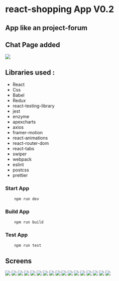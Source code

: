 # react-shopping App V0.2

## App like an project-forum

## Chat Page added

![](https://github.com/kudretCanYlm/react-shopping/blob/main/screens/img_18.PNG)

## Libraries used :

-    React
-    Css
-    Babel
-    Redux
-    react-testing-library
-    jest
-    enzyme
-    apexcharts
-    axios
-    framer-motion
-    react-animations
-    react-router-dom
-    react-tabs
-    swiper
-    webpack
-    eslint
-    postcss
-    prettier

### Start App
```sh
    npm run dev
```

### Build App
```sh
    npm run build
```
### Test App
```sh
    npm run test
```

## Screens

![](https://github.com/kudretCanYlm/react-shopping/blob/main/screens/img_1.PNG)
![](https://github.com/kudretCanYlm/react-shopping/blob/main/screens/img_2.PNG)
![](https://github.com/kudretCanYlm/react-shopping/blob/main/screens/img_3.PNG)
![](https://github.com/kudretCanYlm/react-shopping/blob/main/screens/img_4.PNG)
![](https://github.com/kudretCanYlm/react-shopping/blob/main/screens/img_5.PNG)
![](https://github.com/kudretCanYlm/react-shopping/blob/main/screens/img_6.PNG)
![](https://github.com/kudretCanYlm/react-shopping/blob/main/screens/img_7.PNG)
![](https://github.com/kudretCanYlm/react-shopping/blob/main/screens/img_8.PNG)
![](https://github.com/kudretCanYlm/react-shopping/blob/main/screens/img_9.PNG)
![](https://github.com/kudretCanYlm/react-shopping/blob/main/screens/img_10.PNG)
![](https://github.com/kudretCanYlm/react-shopping/blob/main/screens/img_11.PNG)
![](https://github.com/kudretCanYlm/react-shopping/blob/main/screens/img_12.PNG)
![](https://github.com/kudretCanYlm/react-shopping/blob/main/screens/img_13.PNG)
![](https://github.com/kudretCanYlm/react-shopping/blob/main/screens/img_14.PNG)
![](https://github.com/kudretCanYlm/react-shopping/blob/main/screens/img_15.PNG)
![](https://github.com/kudretCanYlm/react-shopping/blob/main/screens/img_16.PNG)
![](https://github.com/kudretCanYlm/react-shopping/blob/main/screens/img_17.PNG)